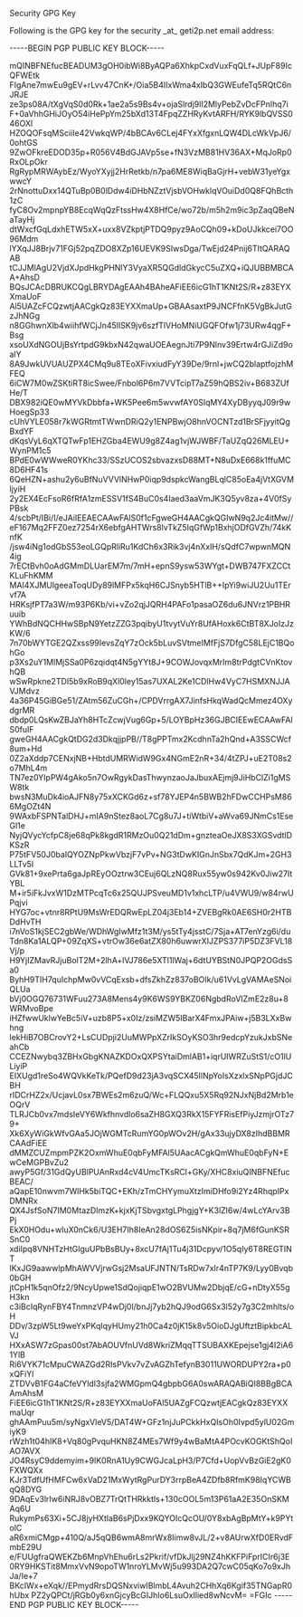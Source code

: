 Security GPG Key 

Following is the GPG key for the security \_at\_ geti2p.net email
address:

 -----BEGIN PGP PUBLIC KEY BLOCK-----

 mQINBFNEfucBEADUM3gOH0ibWi8ByAQPa6XhkpCxdVuxFqQLf+JUpF89IcQFWEtk
 FIgAne7mwEu9gEV+rLvv47CnK+/Oia5B4IIxWma4xIbQ3GWEufeTq5RQtC6nJRJE
 ze3ps08A/tXgVqS0d0Rk+1ae2a5s9Bs4v+ojaSlrdj9lI2MlyPebZvDcFPnIhq7i
 F+0aVhhGHiJOyO54iHePpYm25bXd13T4FpqZZHRyKvtARFH/RYK9lbQVSS046OXl
 HZOQOFsqMSciiIe42VwkqWP/4bBCAv6CLej4FYxXfgxnLQW4DLcWkVpJ6/0ohtGS
 9ZwOFkreEDOD35p+R056V4BdGJAVp5se+fN3VzMB81HV36AX+MqJoRp0RxOLpOkr
 RgRypMRWAybEz/WyoYXyjj2HrRetkb/n7pa6ME8WiqBaGjrH+vebW31yeYgxwwcY
 2rNnottuDxx14QTuBp0B0lDdw4iDHbNZztVjsbVOHwklqVOuiDd0Q8FQhBcth1zC
 fyC8Ov2mpnpYB8EcqWqQzFtssHw4X8HfCe/wo72b/m5h2m9ic3pZaqQBeNaTayHj
 dtWxcfGqLdxhETW5xX+uxx8VZkptjPTDQ9pyz9AoCQh09+kDoUJkkcei7OO96Mdm
 lYXqJJ8Brjv71FGj52pqZDO8XZp16UEVK9SIwsDga/TwEjd24Pnij6TItQARAQAB
 tCJJMlAgU2VjdXJpdHkgPHNlY3VyaXR5QGdldGkycC5uZXQ+iQJUBBMBCAA+AhsD
 BQsJCAcDBRUKCQgLBRYDAgEAAh4BAheAFiEE6icG1hT1KNt2S/R+z83EYXXmaUoF
 Al5UAZcFCQzwtjAACgkQz83EYXXmaUp+GBAAsaxtP9JNCFfnK5VgBkJutGzJhNGg
 n8GGhwnXlb4wiihfWCjJn45lISK9jv6szfTlVHoMNiUGQFOfw1j73URw4qgF+Bsg
 xsoUXdNGOUjBsYrtpdG9kbxN42qwaUOEAegnJti7P9Nlnv39Ertw4rGJiZd9oalY
 8A9JwkUVUAUZPX4CMq9u8TEoXFivxiudFyY39De/9rnl+jwCQ2blaptfojzhMFEQ
 6iCW7M0wZSKtiRT8icSwee/Fnbol6P6m7VVTcipT7aZ59hQBS2iv+B683ZUfHe/T
 DBX982iQE0wMYVkDbbfa+WK5Pee6m5wvwfAY0SlqMY4XyDByyqJ09r9wHoegSp33
 cUhVYLE058r7kWGRtmtTWwnDRiQ2y1ENPBwjO8hnVOCNTzd1BrSFjyyitQgBxdYF
 dKqsVyL6qXTQTwFp1EHZGba4EWU9g8Z4ag1vjWJWBF/TaUZqQ26MLEU+WynPM1c5
 BPdE0wWWweR0YKhc33/SSzUCOS2sbvazxsD88MT+N8uDxE668k1ffuMC8D6HF41s
 6QeHZN+ashu2y6uBfNuVVVlNHwP0iqp9dspkcWangBLqlC85oEa4jVtXGVMljyiH
 2y2EX4EcFsoR6fRfA1zmESSV1fS4BuC0s4Iaed3aaVmJK3Q5yv8za+4V0fSyPBsk
 4/scbPt/IBi/I/eJAiIEEAECAAwFAlS0f1cFgweGH4AACgkQGIwN9q2Jc4itMw//
 eF167Mq2FFZ0ez7254rX6ebfgAHTWrs8lvTkZ5IqGfWp1BxhjODfGVZh/74kKnfK
 /jsw4iNg1odGbS53eoLGQpRliRu1KdCh6x3Rik3vj4nXxIH/sQdfC7wpwnMQN4ig
 7rECtBvh0oAdGMmDLUarEM7m/7mH+epnS9ysw53WYgt+DWB747FXZCCtKLuFhKMM
 MAI4XJMUlgeeaToqUDy89lMFPx5kqH6CJSnyb5HTlB++IpYi9wiJU2Uu1TErvf7A
 HRKsjfPT7a3W/m93P6Kb/vi+vZo2qjJQRH4PAFo1pasaOZ6du6JNVrz1PBHRuuib
 YWhBdNQCHHwSBpN9YetzZZG3pqibyU1tvytVuYr8UfAHoxk6CtBT8XJoIzJzKW/6
 7n70bWYTGE2QZxss99IevsZqY7zOck5bLuvSVtmeIMfFjS7DfgC58LEjC1BQohGo
 p3Xs2uY1MlMjSSa0P6zqidqt4N5gYYt8J+9COWJovqxMrIm8trPdgtCVnKtovhQB
 wSwRpkne2TDI5b9xRoB9qXl0ley15as7UXAL2Ke1CDlHw4VyC7HSMXNJJAVJMdvz
 4a36P45GiBGe51/ZAtm56ZuCGh+/CPDVrrgAX7JinfsHkqWadQcMmez4OXydgrMR
 dbdp0LQsKwZBJaYh8HTcZcwjVug6Gp+5/LOYBpHz36GJBCIEEwECAAwFAlS0fuIF
 gweGH4AACgkQtDG2d3DkqjjpPB//T8gPPTmx2KcdhnTa2hQnd+A3SSCWcf8um+Hd
 0Z2aXddp7CENxjNB+HbtdUMRWidW9Gx4NGmE2nR+34/4tZPJ+uE2T08s2o7MhL4m
 TN7ez0YIpPW4gAko5n7OwRgykDasThwynzaoJaJbuxAEjmj9JiHbClZi1gMSW8tk
 bwsN3MuDk4ioAJFN8y75xXCKGd6z+sf78YJEP4n5BWB2hFDwCCHPsM866MgOZt4N
 9WAxbFSPNTalDHJ+mIA9nStez8aoL7Cg8u7J+tiWtbiV+aWva69JNmCs1EseGl1e
 NyjQVycYcfpC8je68qPk8kgdR1RMzOu0Q21dDm+gnzteaOeJX8S3XGSvdtlDKSzR
 P75tFV50J0baIQYOZNpPkwVbzjF7vPv+NG3tDwKIGnJnSbx7QdKJm+2GH3LLTv5I
 GVk81+9xePrta6gaJpREyOOztrw3CEuj6QLzNQ8Rux55yw0s942Kv0Jiw27ItYBL
 M+ir5iFkJvxW1DzMTPcqTc6x25QUJPSveuMD1v1xhcLTP/u4VWU9/w84rwUPqjvi
 HYG7oc+vtnr8RPtU9MsWrEDQRwEpLZ04j3Eb14+ZVEBgRk0AE6SH0r2HTBDdHvTH
 i7nVoS1kjSEC2gbWe/WDhWgIwMfz1t3M/ys5tTy4jsstC/7Sja+AT7enYzg6i/du
 Tdn8Ka1ALQP+09ZqXS+vtrOw36e6atZX80h6uwwrXIJZPS377iP5DZ3FVL18Vj/p
 H9YjIZMavRJjuBolT2M+2lhA+lVJ786e5XTl1lWaj+6dtUYBStN0JPQP2OGdsSa0
 ByhH9TIH7quIchpMw0vVCqExsb+dfsZkhZz837oBOIk/u61VvLgVAMAeSNoiQLUa
 bVj0OGQ76731WFuu273A8Mens4y9K6WS9YBKZ06NgbdRoVIZmE2z8u+8WRMvoBpe
 iHZfwwUklwYeBc5iV+uzb8P5+x0Iz/zsiMZW5IBarX4FmxJPAiw+j5B3LXxBwhng
 lekHiB7OBCrovY2+LsCUDpji2UuMWPpXZrIkSOyKSO3hr9edcpYzukJxbSNeahCb
 CCEZNwybq3ZBHxGbgKNAZKDOxQXPSYtaiDmlAB1+iqrUIWRZuStS1/cO1lULiyiP
 EIXUgd1reSo4WQVkKeTk/PQefD9d23jA3vqSCX45IlNpYoIsXzxlxSNpPGjdJCBH
 rIDCrHZ2x/UcjavL0sx7BWEs2m6zuQ/Wc+FLQQxu5X5Rq92NJxNjBd2Mrb1eOQrV
 TLRJCb0vx7mdsIeVY6Wkfhnvdlo6saZH8GXQ3RkX15FYFRisEfPiyJzmjrOTz79+
 Xk6XyWiGkWfvGAa5JOjWGMTcRumYG0pWOv2H/gAx33ujyDX8zIhdBBMRCAAdFiEE
 dMMZCUZmpmPZK2OxmWhuE0qbFyMFAl5UAacACgkQmWhuE0qbFyN+EwCeMGPBvZu2
 awyP5Gf/31GdQyUBlPUAnRxd4cV4UmcTKsRCl+GKy/XHC8xiuQINBFNEfucBEAC/
 aQapE10nwvm7WlHk5biTQC+EKh/zTmCHYymuXtzImiDHfo9i2Yz4RhqpIPxDMNRx
 QX4JsfSoN7IM0MtazDImzK+kjxKjTSbvgxtgLPhgjgY+K3lZI6w/4wLcYArv3BPj
 EkX0HOdu+wIuX0nCk6/U3EH7Ih8IeAn28dOS6Z5isNKpir+8q7jM6fGunKSRSnC0
 xdiIpq8VNHTzHtGlguUPbBsBUy+8xcU7fAj1Tu4j31Dcpyv/1O5qIy6T8REGTINT
 lKxJG9aawwlpMhAWVVjrwGsj2MsaUFJNTN/TsRDw7xIr4nTP7K9/Lyy0Bvqb0bGH
 jtCpH1k5qnOfz2/9NcyUpwe1SdQojiqpE1wO2BVUMw2DbjqE/cG+nDtyX55gH3kn
 c3iBcIqRynFBY4TnmnzVP4wDj0l/bnJj7yb2hQJ9odG6Sx3l52y7g3C2mhlts/oH
 DDv/3zpW5Lt9weYxPKqIqyHUmy21h0Ca4z0jK15k8v5OioDJgUftztBipkbcALVJ
 HXxASW7zGpas00st7AbAOUVfnUVd8WkriZMqqTTSUBAXKEpejse1gj4I2iA61YlB
 Ri6VYK71cMpuCWAZGd2RIsPVkv7vZvAGZhTefynB3011UWORDUPY2ra+p0xQFiYl
 ZTDVvB1FG4aCfeVYldI3sjfa2WMGpmQ4gbpbG6A0swARAQABiQI8BBgBCAAmAhsM
 FiEE6icG1hT1KNt2S/R+z83EYXXmaUoFAl5UAZgFCQzwtjEACgkQz83EYXXmaUqr
 ghAAmPuu5m/syNgxVleV5/DAT4W+GFz1njJuPCkkHxQIsOh0Ivpd5ylU02GmiyK9
 rWzh1t04hIK8+Vq80gPvquHKN8Z4MEs7Wf9y4wBaMtA4POcvKOGKtShQoIAO7AVX
 JO4RsyC9ddemyim+9lK0RnA1Uy9CWGJcaLpH3/P7Cfd+UopVvBzGiE2gK0FXWQXx
 KJr3TdfUfHMFCw6xVaD21MxWytRgPurDY3rrpBeA4ZDfb8RfmK98IqYCWBqQ8DYG
 9DAqEv3lrIw6iNRJ8vOBZ7TrQtTHRkktls+130cOOL5m13P61aA2E35OnSKMAq6U
 RukymPs63Xi+5CJ8jyHXtlaB6sPjDxx9KQYOIcQcOU/0Y8xbAgBpMtY+k9PYtolC
 aR6xmiCMgp+410Q/aJ5qQB6wmA8mrWx8Iimw8vJL/2+v8AUrwXfD0ERvdFmbE29U
 e/FUUgfraQWEKZb6MnpVhEhu6rLs2Pkrif/vfDkJlj29NZ4hKKFPiFprICIr6j3E
 0RY9HKSTit8MmxVvN9opoTW1nroYLMvWj5u993DA2Q7cwC05qKo7o9xJhJa/Ie+7
 BKcIWx+eXqk//EPmydRrsDQSNxviwIBlmbL4Avuh2CHhXq6Kgif35TNGapR0hUbx
 PZ2yQPCt/jRGb0y6xnGjcyBcGIJhIo6LsuOxIlied8wNcvM=
 =FGIc
 -----END PGP PUBLIC KEY BLOCK-----


